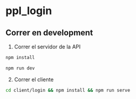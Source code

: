 # ppl_login

## Correr en development
1. Correr el servidor de la API
```sh
npm install
```
```sh
npm run dev
```
2. Correr el cliente
```sh
cd client/login && npm install && npm run serve
```

